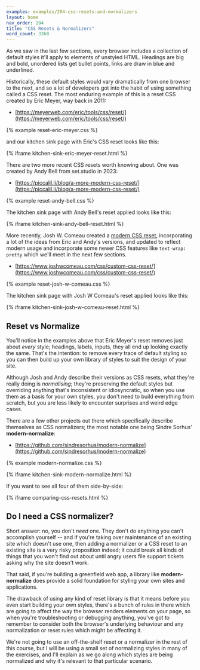 ```yaml
---
examples: examples/204-css-resets-and-normalizers
layout: home
nav_order: 204
title: "CSS Resets & Normalizers"
word_count: 3368
---
```

As we saw in the last few sections, every browser includes a collection of default styles it'll apply to elements of unstyled HTML. Headings are big and bold, unordered lists get bullet points, links are draw in blue and underlined.

Historically, these default styles would vary dramatically from one browser to the next, and so a lot of developers got into the habit of using something called a CSS reset. The most enduring example of this is a reset CSS created by Eric Meyer, way back in 2011:

* [https://meyerweb.com/eric/tools/css/reset/](https://meyerweb.com/eric/tools/css/reset/)

{% example reset-eric-meyer.css %}

and our kitchen sink page with Eric's CSS reset looks like this:

{% iframe kitchen-sink-eric-meyer-reset.html %}

There are two more recent CSS resets worth knowing about. One was created by Andy Bell from set.studio in 2023:

* [https://piccalil.li/blog/a-more-modern-css-reset/](https://piccalil.li/blog/a-more-modern-css-reset/)

{% example reset-andy-bell.css %}

The kitchen sink page with Andy Bell's reset applied looks like this:

{% iframe kitchen-sink-andy-bell-reset.html %}

More recently, Josh W. Comeau created a [modern CSS reset](https://www.joshwcomeau.com/css/custom-css-reset/), incorporating a lot of the ideas from Eric and Andy's versions, and updated to reflect modern usage and incorporate some newer CSS features like `text-wrap: pretty` which we'll meet in the next few sections.

* [https://www.joshwcomeau.com/css/custom-css-reset/](https://www.joshwcomeau.com/css/custom-css-reset/)

 {% example reset-josh-w-comeau.css %}

The kitchen sink page with Josh W Comeau's reset applied looks like this:

{% iframe kitchen-sink-josh-w-comeau-reset.html %}

## Reset vs Normalize

You'll notice in the examples above that Eric Meyer's reset removes just about *every* style; headings, labels, inputs, they all end up looking exactly the same. That's the intention: to remove every trace of default styling so you can then build up your own library of styles to suit the design of your site.

Although Josh and Andy describe their versions as CSS resets, what they're really doing is *normalising*; they're preserving the default styles but overriding anything that's inconsistent or idiosyncratic, so when you use them as a basis for your own styles, you don't need to build everything from scratch, but you are less likely to encounter surprises and weird edge cases.

There are a few other projects out there which specifically describe themselves as CSS normalizers; the most notable one being Sindre Sorhus' **modern-normalize**:

* [https://github.com/sindresorhus/modern-normalize](https://github.com/sindresorhus/modern-normalize)

{% example modern-normalize.css %}

{% iframe kitchen-sink-modern-normalize.html %}

If you want to see all four of them side-by-side:

{% iframe comparing-css-resets.html %}

## Do I need a CSS normalizer?

Short answer: no, you don't *need* one. They don't do anything you can't accomplish yourself -- and if you're taking over maintenance of an existing site which doesn't use one, then adding a normalizer or a CSS reset to an existing site is a very risky proposition indeed; it could break all kinds of things that you won't find out about until angry users file support tickets asking why the site doesn't work.

That said, if you're building a greenfield web app, a library like **modern-normalize** does provide a solid foundation for styling your own sites and applications.

The drawback of using any kind of reset library is that it means before you even start building your own styles, there's a bunch of rules in there which are going to affect the way the browser renders elements on your page, so when you're troubleshooting or debugging anything, you've got to remember to consider both the browser's underlying behaviour and any normalization or reset rules which might be affecting it.

We're not going to use an off-the-shelf reset or a normalizer in the rest of this course, but I will be using a small set of normalizing styles in many of the exercises, and I'll explain as we go along which styles are being normalized and why it's relevant to that particular scenario.
